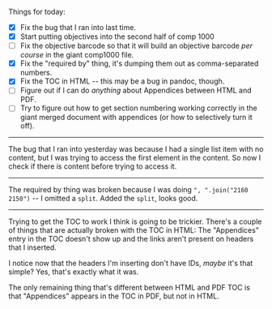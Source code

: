 Things for today:

* [X] Fix the bug that I ran into last time.
* [X] Start putting objectives into the second half of comp 1000
* [ ] Fix the objective barcode so that it will build an objective barcode *per
      course* in the giant comp1000 file.
* [X] Fix the "required by" thing, it's dumping them out as comma-separated
      numbers.
* [X] Fix the TOC in HTML -- this may be a bug in pandoc, though.
* [ ] Figure out if I can do *anything* about Appendices between HTML and PDF.
* [ ] Try to figure out how to get section numbering working correctly in the
      giant merged document with appendices (or how to selectively turn it off).
      
---

The bug that I ran into yesterday was because I had a single list item with no
content, but I was trying to access the first element in the content. So now I
check if there is content before trying to access it.

---

The required by thing was broken because I was doing `", ".join("2160 2150")` --
I omitted a `split`. Added the `split`, looks good.

---

Trying to get the TOC to work I think is going to be trickier. There's a couple
of things that are actually broken with the TOC in HTML: The "Appendices" entry
in the TOC doesn't show up and the links aren't present on headers that I
inserted.

I notice now that the headers I'm inserting don't have IDs, *maybe* it's that
simple? Yes, that's exactly what it was.

The only remaining thing that's different between HTML and PDF TOC is that
"Appendices" appears in the TOC in PDF, but not in HTML.
